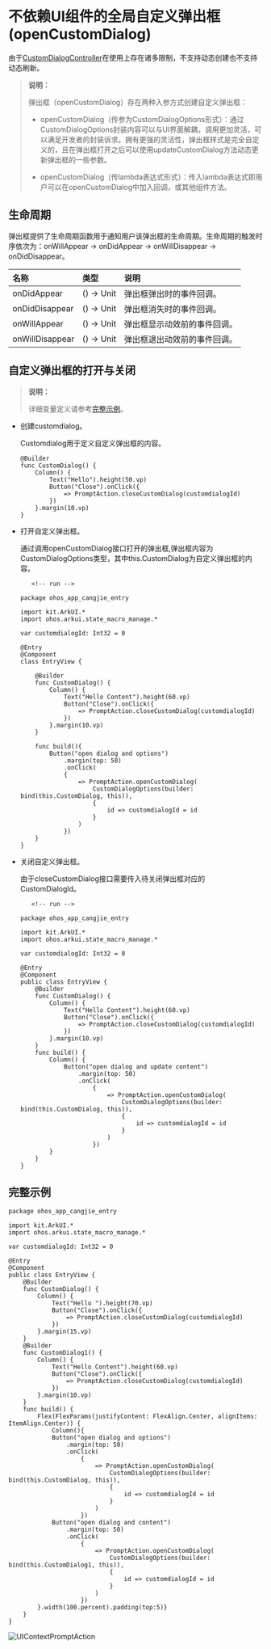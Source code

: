 # 不依赖UI组件的全局自定义弹出框 (openCustomDialog)

由于[CustomDialogController](../../../API_Reference/source_zh_cn/arkui-cj/cj-dialog-customdialog.md/#class-customdialogcontroller)在使用上存在诸多限制，不支持动态创建也不支持动态刷新。

> **说明：**
>
> 弹出框（openCustomDialog）存在两种入参方式创建自定义弹出框：
>
> - openCustomDialog（传参为CustomDialogOptions形式）：通过CustomDialogOptions封装内容可以与UI界面解耦，调用更加灵活，可以满足开发者的封装诉求。拥有更强的灵活性，弹出框样式是完全自定义的，且在弹出框打开之后可以使用updateCustomDialog方法动态更新弹出框的一些参数。
>
> - openCustomDialog（传lambda表达式形式）：传入lambda表达式即用户可以在openCustomDialog中加入回调，或其他组件方法。

## 生命周期

弹出框提供了生命周期函数用于通知用户该弹出框的生命周期。生命周期的触发时序依次为：onWillAppear -> onDidAppear -> onWillDisappear -> onDidDisappear。

| 名称            |类型| 说明                       |
| :----------------- | :------ | :---------------------------- |
| onDidAppear    | () -> Unit  | 弹出框弹出时的事件回调。    |
| onDidDisappear |() -> Unit  | 弹出框消失时的事件回调。    |
| onWillAppear    | () -> Unit | 弹出框显示动效前的事件回调。 |
| onWillDisappear | () -> Unit | 弹出框退出动效前的事件回调。 |

## 自定义弹出框的打开与关闭

> **说明：**
>
> 详细变量定义请参考[完整示例](#完整示例)。

- 创建customdialog。

   Customdialog用于定义自定义弹出框的内容。


    ```cangjie
    @Builder
    func CustomDialog() {
        Column() {
            Text("Hello").height(50.vp)
            Button("Close").onClick({
                => PromptAction.closeCustomDialog(customdialogId)
            })
        }.margin(10.vp)
    }
    ```

- 打开自定义弹出框。

   通过调用openCustomDialog接口打开的弹出框,弹出框内容为CustomDialogOptions类型，其中this.CustomDialog为自定义弹出框的内容。

         <!-- run -->

    ```cangjie
    package ohos_app_cangjie_entry

    import kit.ArkUI.*
    import ohos.arkui.state_macro_manage.*

    var customdialogId: Int32 = 0

    @Entry
    @Component
    class EntryView {

        @Builder
        func CustomDialog() {
            Column() {
                Text("Hello Content").height(60.vp)
                Button("Close").onClick({
                    => PromptAction.closeCustomDialog(customdialogId)
                })
            }.margin(10.vp)
        }

        func build(){
            Button("open dialog and options")
                .margin(top: 50)
                .onClick(
                {
                    => PromptAction.openCustomDialog(
                        CustomDialogOptions(builder: bind(this.CustomDialog, this)),
                        {
                            id => customdialogId = id
                        }
                    )
                })
        }
    }
    ```

- 关闭自定义弹出框。

   由于closeCustomDialog接口需要传入待关闭弹出框对应的CustomDialogId。

         <!-- run -->

    ```cangjie
    package ohos_app_cangjie_entry

    import kit.ArkUI.*
    import ohos.arkui.state_macro_manage.*

    var customdialogId: Int32 = 0

    @Entry
    @Component
    public class EntryView {
        @Builder
        func CustomDialog() {
            Column() {
                Text("Hello Content").height(60.vp)
                Button("Close").onClick({
                    => PromptAction.closeCustomDialog(customdialogId)
                })
            }.margin(10.vp)
        }
        func build() {
            Column() {
                Button("open dialog and update content")
                    .margin(top: 50)
                    .onClick(
                        {
                            => PromptAction.openCustomDialog(
                                CustomDialogOptions(builder: bind(this.CustomDialog, this)),
                                {
                                    id => customdialogId = id
                                }
                            )
                        })
            }
        }
    }
    ```

## 完整示例

 <!-- run -->

```cangjie
package ohos_app_cangjie_entry

import kit.ArkUI.*
import ohos.arkui.state_macro_manage.*

var customdialogId: Int32 = 0

@Entry
@Component
public class EntryView {
    @Builder
    func CustomDialog() {
        Column() {
            Text("Hello ").height(70.vp)
            Button("Close").onClick({
                => PromptAction.closeCustomDialog(customdialogId)
            })
        }.margin(15.vp)
    }
    @Builder
    func CustomDialog1() {
        Column() {
            Text("Hello Content").height(60.vp)
            Button("Close").onClick({
                => PromptAction.closeCustomDialog(customdialogId)
            })
        }.margin(10.vp)
    }
    func build() {
        Flex(FlexParams(justifyContent: FlexAlign.Center, alignItems: ItemAlign.Center)) {
            Column(){
            Button("open dialog and options")
                .margin(top: 50)
                .onClick(
                    {
                        => PromptAction.openCustomDialog(
                            CustomDialogOptions(builder: bind(this.CustomDialog, this)),
                            {
                                id => customdialogId = id
                            }
                        )
                    })
            Button("open dialog and content")
                .margin(top: 50)
                .onClick(
                    {
                        => PromptAction.openCustomDialog(
                            CustomDialogOptions(builder: bind(this.CustomDialog1, this)),
                            {
                                id => customdialogId = id
                            }
                        )
                    })
        }.width(100.percent).padding(top:5)}
    }
}

```

![UIContextPromptAction](figures/UIContextPromptAction.gif)
